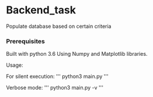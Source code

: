 # Backend_task

Populate database based on certain criteria

### Prerequisites 

Built with python 3.6
Using Numpy and Matplotlib libraries.


Usage:

For silent execution:
'''
python3 main.py
'''

Verbose mode:
'''
python3 main.py -v
'''

